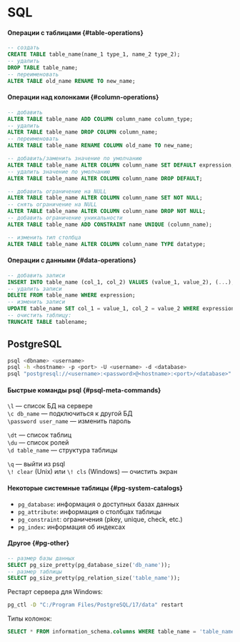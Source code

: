 # SQL

#### Операции с таблицами {#table-operations}

```sql
-- создать
CREATE TABLE table_name(name_1 type_1, name_2 type_2);
-- удалить
DROP TABLE table_name;
-- переименовать
ALTER TABLE old_name RENAME TO new_name;
```

#### Операции над колонками {#column-operations}

```sql
-- добавить
ALTER TABLE table_name ADD COLUMN column_name column_type;
-- удалить
ALTER TABLE table_name DROP COLUMN column_name;
-- переименовать
ALTER TABLE table_name RENAME COLUMN old_name TO new_name;

-- добавить/заменить значение по умолчанию
ALTER TABLE table_name ALTER COLUMN column_name SET DEFAULT expression;
-- удалить значение по умолчанию
ALTER TABLE table_name ALTER COLUMN column_name DROP DEFAULT;

-- добавить ограничение на NULL
ALTER TABLE table_name ALTER COLUMN column_name SET NOT NULL;
-- снять ограничение на NULL
ALTER TABLE table_name ALTER COLUMN column_name DROP NOT NULL;
-- добавить ограничение уникальности
ALTER TABLE table_name ADD CONSTRAINT name UNIQUE (column_name);

-- изменить тип столбца
ALTER TABLE table_name ALTER COLUMN column_name TYPE datatype;
```

#### Операции с данными {#data-operations}

```sql
-- добавить записи
INSERT INTO table_name (col_1, col_2) VALUES (value_1, value_2), (...);
-- удалить записи
DELETE FROM table_name WHERE expression;
-- изменить записи
UPDATE table_name SET col_1 = value_1, col_2 = value_2 WHERE expression;
-- очистить таблицу:
TRUNCATE TABLE tablename;
```

## PostgreSQL

```bash
psql <dbname> <username>
psql -h <hostname> -p <port> -U <username> -d <database>
psql "postgresql://<username>:<password>@<hostname>:<port>/<database>"
```

#### Быстрые команды psql {#psql-meta-commands}

`\l` — список БД на сервере<br/>
`\c db_name` — подключиться к другой БД<br/>
`\password user_name` — изменить пароль

`\dt` — список таблиц<br/>
`\du` — список ролей<br/>
`\d table_name` — структура таблицы

`\q` — выйти из psql<br/>
`\! clear` (Unix) или `\! cls` (Windows) — очистить экран

#### Некоторые системные таблицы {#pg-system-catalogs}

+ `pg_database`: информация о доступных базах данных
+ `pg_attribute`: информация о столбцах таблицы
+ `pg_constraint`: ограничения (pkey, unique, check, etc.)
+ `pg_index`: информация об индексах

#### Другое {#pg-other}

```sql
-- размер базы данных
SELECT pg_size_pretty(pg_database_size('db_name'));
-- размер таблицы
SELECT pg_size_pretty(pg_relation_size('table_name'));
```

Рестарт сервера для Windows:

```cmd
pg_ctl -D "C:/Program Files/PostgreSQL/17/data" restart
```

Типы колонок:

```sql
SELECT * FROM information_schema.columns WHERE table_name = 'table_name';
```
